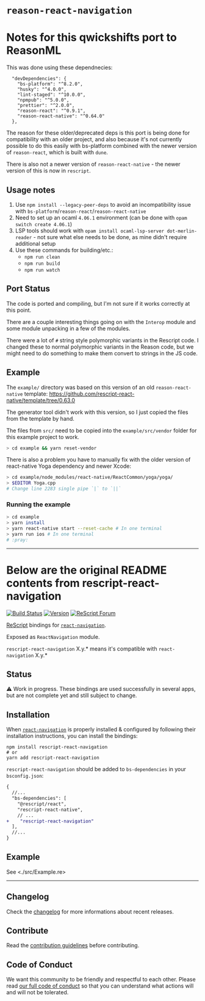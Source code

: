 # `reason-react-navigation`

# Notes for this qwickshifts port to ReasonML

This was done using these dependnecies:

```
  "devDependencies": {
    "bs-platform": "^8.2.0",
    "husky": "^4.0.0",
    "lint-staged": "^10.0.0",
    "npmpub": "^5.0.0",
    "prettier": "^2.0.0",
    "reason-react": "^0.9.1",
    "reason-react-native": "^0.64.0"
  },
```

The reason for these older/deprecated deps is this port is being done for compatibility with an older project,
and also because it's not currently possible to do this easily with bs-platform combined with the newer version
of `reason-react`, which is built with `dune`.

There is also not a newer version of `reason-react-native` - the newer version of this is now in `rescript`.

## Usage notes

1. Use `npm install --legacy-peer-deps` to avoid an incompatibility issue with `bs-platform`/`reason-react`/`reason-react-native`
2. Need to set up an ocaml `4.06.1` environment (can be done with `opam switch create 4.06.1`)
3. LSP tools should work with `opam install ocaml-lsp-server dot-merlin-reader` - not sure what else needs to be done, as mine didn't require additional setup
4. Use these commands for building/etc.:
   - `npm run clean`
   - `npm run build`
   - `npm run watch`

## Port Status

The code is ported and compiling, but I'm not sure if it works correctly at this point.

There are a couple interesting things going on with the `Interop` module and some module unpacking in a few of the modules.

There were a lot of `#` string style polymorphic variants in the Rescript code. I changed these to normal polymorphic variants in the Reason code, but we might need to do something to make them convert to strings in the JS code.

## Example

The `example/` directory was based on this version of an old `reason-react-native` template: https://github.com/rescript-react-native/template/tree/0.63.0

The generator tool didn't work with this version, so I just copied the files from the template by hand.

The files from `src/` need to be copied into the `example/src/vendor` folder for this example project to work.

```sh
> cd example && yarn reset-vendor
```

There is also a problem you have to manually fix with the older version of react-native Yoga dependency and newer Xcode:

```sh
> cd example/node_modules/react-native/ReactCommon/yoga/yoga/
> $EDITOR Yoga.cpp
# Change line 2283 single pipe `|` to `||`
```

### Running the example

```sh
> cd example
> yarn install
> yarn react-native start --reset-cache # In one terminal
> yarn run ios # In one terminal
# :pray:
```

---

# Below are the original README contents from rescript-react-navigation

[![Build Status](https://github.com/rescript-react-native/rescript-react-navigation/workflows/Build/badge.svg)](https://github.com/rescript-react-native/rescript-react-navigation/actions)
[![Version](https://img.shields.io/npm/v/rescript-react-navigation.svg)](https://www.npmjs.com/rescript-react-navigation)
[![ReScript Forum](https://img.shields.io/discourse/posts?color=e6484f&label=ReScript%20Forum&server=https%3A%2F%2Fforum.rescript-lang.org)](https://forum.rescript-lang.org/)

[ReScript](https://rescript-lang.org) bindings for
[`react-navigation`](https://github.com/react-navigation/react-navigation).

Exposed as `ReactNavigation` module.

`rescript-react-navigation` X.y.\* means it's compatible with `react-navigation`
X.y.\*

## Status

⚠️ Work in progress. These bindings are used successfully in several apps, but
are not complete yet and still subject to change.

## Installation

When
[`react-navigation`](https://github.com/react-navigation/react-navigation) is
properly installed & configured by following their installation instructions,
you can install the bindings:

```console
npm install rescript-react-navigation
# or
yarn add rescript-react-navigation
```

`rescript-react-navigation` should be added to `bs-dependencies` in your
`bsconfig.json`:

```diff
{
  //...
  "bs-dependencies": [
    "@rescript/react",
    "rescript-react-native",
    // ...
+    "rescript-react-navigation"
  ],
  //...
}
```

## Example

See <./src/Example.re>

---

## Changelog

Check the [changelog](./CHANGELOG.md) for more informations about recent
releases.

## Contribute

Read the [contribution guidelines](https://github.com/rescript-react-native/.github/blob/master/CONTRIBUTING.md) before contributing.

## Code of Conduct

We want this community to be friendly and respectful to each other. Please read
[our full code of conduct](https://github.com/rescript-react-native/.github/blob/master/CODE_OF_CONDUCT.md) so that you can understand what
actions will and will not be tolerated.
